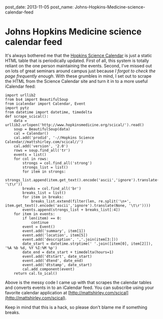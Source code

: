 post_date: 2013-11-05
post_name: Johns-Hopkins-Medicine-science-calendar-feed

# Johns Hopkins Medicine science calendar feed

It's always bothered me that the [Hopkins Science Calendar](http://www.hopkinsmedicine.org/scical/) is just 
a static HTML table that is periodically updated. First of all, this system is totally reliant on the one 
person maintaining the events. Second, I've missed out on lots of great seminars around campus just because 
*I forgot to check the page frequently enough*. With these grumbles in mind, I set out to scrape the HTML from the 
Science Calendar site and turn it in to a more useful iCalendar feed:
    
    import urllib2
    from bs4 import BeautifulSoup
    from icalendar import Calendar, Event
    import pytz
    from datetime import datetime, timedelta
    def scrape_scical():
        data = urllib2.urlopen('http://www.hopkinsmedicine.org/scical/').read()
        soup = BeautifulSoup(data)
        cal = Calendar()
        cal.add('prodid', '-//Hopkins Science Calendar//mattshirley.com/scical//')
        cal.add('version', '2.0')
        rows = soup.find_all('tr')
        events = list()
        for col in rows:
            strongs = col.find_all('strong')
            strongs_list = list()
            for item in strongs:
                strongs_list.append(item.get_text().encode('ascii','ignore').translate(None, '\t\r'))
            breaks = col.find_all('br')
            breaks_list = list()
            for item in breaks:
                breaks_list.extend(filter(len, re.split('\n+', item.get_text().encode('ascii','ignore').translate(None, '\t\r'))))
            events.append(strongs_list + breaks_list[:4])
        for item in events:
            if len(item) == 0:
                continue
            event = Event()
            event.add('summary', item[1])
            event.add('location', item[5])
            event.add('description', ','.join(item[3:]))
            date_start = datetime.strptime(' '.join([item[0], item[2]]), '%A %b %d, %Y %I:%M %p')
            date_end = date_start + timedelta(hours=1)
            event.add('dtstart', date_start)
            event.add('dtend', date_end)
            event.add('dtstamp', date_start)
            cal.add_component(event)
        return cal.to_ical()
        
Above is the messy code I came up with that scrapes the calendar tables and converts events in to an 
iCalendar feed. You can subscribe using your favorite calendar application at [http://mattshirley.com/scical](http://mattshirley.com/scical). 

Keep in mind that this is a hack, so please don't blame me if something breaks.